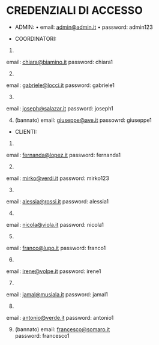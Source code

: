 # CREDENZIALI DI ACCESSO

* ADMIN:
• email: admin@admin.it
• password: admin123

* COORDINATORI:
1. 
email: chiara@biamino.it
password: chiara1

2. 
email: gabriele@locci.it
password: gabriele1

3. 
email: joseph@salazar.it
password: joseph1

4. (bannato)
email: giuseppe@ave.it
passowrd: giuseppe1

* CLIENTI:
1. 
email: fernanda@lopez.it
password: fernanda1

2. 
email: mirko@verdi.it
password: mirko123

3. 
email: alessia@rossi.it
password: alessia1

4. 
email: nicola@viola.it
password: nicola1

5. 
email: franco@lupo.it
password: franco1

6. 
email: irene@volpe.it
password: irene1

7. 
email: jamal@musiala.it
password: jamal1

8. 
email: antonio@verde.it
password: antonio1

9. (bannato)
email: francesco@somaro.it  
password: francesco1